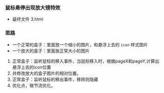 ### 鼠标悬停出现放大镜特效
- 最终文件 3.html

### 思路
- 一个正常的盒子：里面放一个缩小的图片，和悬浮上去的 `icon` 样式图片
- 一个放大的盒子：里面放正常大小的图片

1. 正常盒子：监听鼠标的移入事件，当鼠标移入时，根据pageX和pageY,计算出悬浮上去的icon位置
2. 并修改放大的盒子图片的相对位置。
3. 正常盒子：监听鼠标的移出事件，移除则隐藏
4. 优化点，做节流优化。